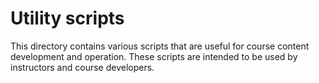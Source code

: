 # Utility scripts

This directory contains various scripts that are useful for course content development and operation. These scripts are intended to be used by instructors and course developers.

